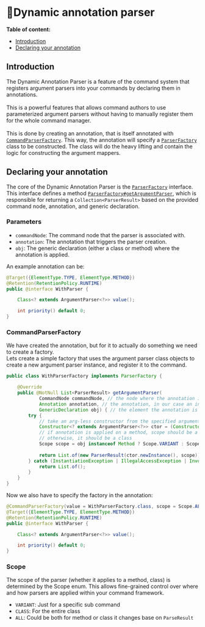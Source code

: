 # 🔄Dynamic annotation parser

**Table of content:**
- [Introduction](#introduction)
- [Declaring your annotation](#declaring-your-annotation)

## Introduction
The Dynamic Annotation Parser is a feature of the command system that registers argument parsers into your commands by declaring them in annotations. \
\
This is a powerful features that allows command authors to use parameterized argument parsers without having to manually register them for the whole command manager. \
\
This is done by creating an annotation, that is itself annotated with [`CommandParserFactory`](https://cocoa-beans.apartium.net/%version%/commands/net/apartium/cocoabeans/commands/parsers/CommandParserFactory.html). This way, the annotation will specify a [`ParserFactory`](https://cocoa-beans.apartium.net/%version%/commands/net/apartium/cocoabeans/commands/parsers/ParserFactory.html) class to be constructed. The class will do the heavy lifting and contain the logic for constructing the argument mappers. 

## Declaring your annotation

The core of the Dynamic Annotation Parser is the [`ParserFactory`](https://cocoa-beans.apartium.net/%version%/commands/net/apartium/cocoabeans/commands/parsers/ParserFactory.html) interface. This interface defines a method [`ParserFactory#getArgumentParser`](https://cocoa-beans.apartium.net/snapshot/commands/net/apartium/cocoabeans/commands/parsers/ParserFactory.html), which is responsible for returning a `Collection<ParserResult>` based on the provided command node, annotation, and generic declaration.
### Parameters
 - `commandNode`: The command node that the parser is associated with.
 - `annotation`: The annotation that triggers the parser creation.
 - `obj`: The generic declaration (either a class or method) where the annotation is applied.

An example annotation can be:
```java
@Target({ElementType.TYPE, ElementType.METHOD})
@Retention(RetentionPolicy.RUNTIME)
public @interface WithParser {

    Class<? extends ArgumentParser<?>> value();

    int priority() default 0;
}
```

### CommandParserFactory
We have created the annotation, but for it to actually do something we need to create a factory. 
\
Lets create a simple factory that uses the argument parser class objects to create a new argument parser instance, and register it to the command.

```java
public class WithParserFactory implements ParserFactory {

    @Override
    public @NotNull List<ParserResult> getArgumentParser(
            CommandNode commandNode, // the node where the annotation is declared
            Annotation annotation, // the annotation, in our case an instance of WithParser
            GenericDeclaration obj) { // the element the annotation is applied to, either class or a method
        try {
            // take an arg-less constructor from the specified argument parser
            Constructor<? extends ArgumentParser<?>> ctor = (Constructor<? extends ArgumentParser<?>>[]) withParser.value().getDeclaredConstructor();
            // if annotation is applied on a method, scope should be a variant
            // otherwise, it should be a class
            Scope scope = obj instanceof Method ? Scope.VARIANT : Scope.CLASS;
            
            return List.of(new ParserResult(ctor.newInstance(), scope));
        } catch (InstantiationException | IllegalAccessException | InvocationTargetException e) {
            return List.of();
        }
    }
}

```

Now we also have to specify the factory in the annotation:
```java
@CommandParserFactory(value = WithParserFactory.class, scope = Scope.ALL) // <-- This is the factory we just created
@Target({ElementType.TYPE, ElementType.METHOD})
@Retention(RetentionPolicy.RUNTIME)
public @interface WithParser {

    Class<? extends ArgumentParser<?>> value();

    int priority() default 0;
}
```

### Scope
The scope of the parser (whether it applies to a method, class) is determined by the Scope enum. This allows fine-grained control over where and how parsers are applied within your command framework.
 - `VARIANT`: Just for a specific sub command
 - `CLASS`: For the entire class
 - `ALL`: Could be both for method or class it changes base on `ParseResult`
